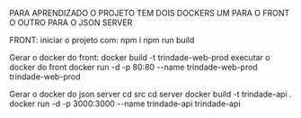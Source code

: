 PARA APRENDIZADO O PROJETO TEM DOIS DOCKERS UM PARA O FRONT O OUTRO PARA O JSON SERVER

FRONT:
iniciar o projeto com:
npm i
npm run build

Gerar o docker do front:
docker build -t trindade-web-prod 
executar o docker do front
docker run -d -p 80:80 --name trindade-web-prod trindade-web-prod

Gerar o docker do json server
cd src
cd server
docker build -t trindade-api .
docker run -d -p 3000:3000 --name trindade-api trindade-api